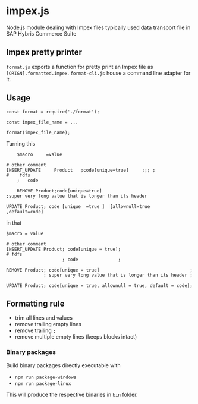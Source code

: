 # impex.js
Node.js module dealing with Impex files typically used data transport file in SAP Hybris Commerce Suite

## Impex pretty printer

`format.js` exports a function for pretty print an Impex file as `[ORIGN].formatted.impex`. `format-cli.js` house a command line adapter for it.

## Usage
```
const format = require('./format');

const impex_file_name = ...

format(impex_file_name);
```

Turning this
```
    $macro     =value

# other comment
INSERT_UPDATE     Product   ;code[unique=true]     ;;; ;
#    fdfs
    ;   code

    REMOVE Product;code[unique=true]
;super very long value that is longer than its header

UPDATE Product; code [unique  =true ]  [allownull=true    ,default=code]

```

in that
```
$macro = value

# other comment
INSERT_UPDATE Product; code[unique = true]; 
# fdfs
                     ; code               ; 

REMOVE Product; code[unique = true]                                  ; 
              ; super very long value that is longer than its header ; 

UPDATE Product; code[unique = true, allownull = true, default = code]; 

```

## Formatting rule

* trim all lines and values
* remove trailing empty lines
* remove trailing `;`
* remove multiple empty lines (keeps blocks intact)

### Binary packages

Build binary packages directly executable with

* `npm run package-windows`
* `npm run package-linux`

This will produce the respective binaries in `bin` folder.
